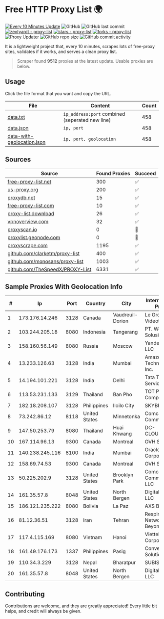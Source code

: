 
# Free HTTP Proxy List 🌍

[![Every 10 Minutes Update](https://github.com/mertguvencli/http-proxy-list/actions/workflows/main.yml/badge.svg?branch=main)](https://github.com/mertguvencli/http-proxy-list/actions/workflows/main.yml)
![GitHub](https://img.shields.io/github/license/mertguvencli/http-proxy-list)
![GitHub last commit](https://img.shields.io/github/last-commit/mertguvencli/http-proxy-list)
[![zevtyardt - proxy-list](https://img.shields.io/static/v1?label=zevtyardt&message=proxy-list&color=blue&logo=github)](https://github.com/zevtyardt/proxy-list "Go to GitHub repo")
[![stars - proxy-list](https://img.shields.io/github/stars/zevtyardt/proxy-list?style=social)](https://github.com/zevtyardt/proxy-list)
[![forks - proxy-list](https://img.shields.io/github/forks/zevtyardt/proxy-list?style=social)](https://github.com/zevtyardt/proxy-list)
[![Proxy Updater](https://github.com/zevtyardt/proxy-list/workflows/Proxy%20Updater/badge.svg)](https://github.com/zevtyardt/proxy-list/actions?query=workflow:"Proxy+Updater")
![GitHub repo size](https://img.shields.io/github/repo-size/zevtyardt/proxy-list)
[![GitHub commit activity](https://img.shields.io/github/commit-activity/m/zevtyardt/proxy-list?logo=commits)](https://github.com/zevtyardt/proxy-list/commits/main)

It is a lightweight project that, every 10 minutes, scrapes lots of free-proxy sites, validates if it works, and serves a clean proxy list.

> Scraper found **9512** proxies at the latest update. Usable proxies are below.

## Usage

Click the file format that you want and copy the URL.

|File|Content|Count|
|----|-------|-----|
|[data.txt](https://raw.githubusercontent.com/mertguvencli/http-proxy-list/main/proxy-list/data.txt)|`ip_address:port` combined (seperated new line)|458|
|[data.json](https://raw.githubusercontent.com/mertguvencli/http-proxy-list/main/proxy-list/data.json)|`ip, port`|458|
|[data-with-geolocation.json](https://raw.githubusercontent.com/mertguvencli/http-proxy-list/main/proxy-list/data-with-geolocation.json)|`ip, port, geolocation`|458|

## Sources

|Source|Found Proxies|Succeed|
|------|-------------|-------|
|[free-proxy-list.net](https://free-proxy-list.net)|300|✅|
|[us-proxy.org](https://www.us-proxy.org)|200|✅|
|[proxydb.net](http://proxydb.net)|15|✅|
|[free-proxy-list.com](https://free-proxy-list.com/?page=&port=&type%5B%5D=http&type%5B%5D=https&up_time=0&search=Search)|10|✅|
|[proxy-list.download](https://www.proxy-list.download/HTTP)|26|✅|
|[vpnoverview.com](https://vpnoverview.com/privacy/anonymous-browsing/free-proxy-servers)|32|✅|
|[proxyscan.io](https://www.proxyscan.io)|0|🚫|
|[proxylist.geonode.com](https://proxylist.geonode.com/api/proxy-list?limit=300&page=1&sort_by=lastChecked&sort_type=desc&protocols=http,https)|0|🚫|
|[proxyscrape.com](https://api.proxyscrape.com/v2/?request=displayproxies&protocol=http&timeout=10000&country=all&ssl=all&anonymity=all)|1195|✅|
|[github.com/clarketm/proxy-list](https://raw.githubusercontent.com/clarketm/proxy-list/master/proxy-list-raw.txt)|400|✅|
|[github.com/monosans/proxy-list](https://raw.githubusercontent.com/monosans/proxy-list/main/proxies/http.txt)|1003|✅|
|[github.com/TheSpeedX/PROXY-List](https://raw.githubusercontent.com/TheSpeedX/PROXY-List/master/http.txt)|6331|✅|


## Sample Proxies With Geolocation Info

|#|Ip|Port|Country|City|Internet Service Provider|
|-|--|----|-------|----|-------------------------|
|1|173.176.14.246|3128|Canada|Vaudreuil-Dorion|Le Groupe Videotron Ltee|
|2|103.244.205.18|8080|Indonesia|Tangerang|PT. Web Data Solusindo|
|3|158.160.56.149|8080|Russia|Moscow|Yandex.Cloud LLC|
|4|13.233.126.63|3128|India|Mumbai|Amazon Technologies Inc.|
|5|14.194.101.221|3128|India|Delhi|Tata Tele Services GSM|
|6|113.53.231.133|3129|Thailand|Ban Pho|TOT Public Company Limited|
|7|182.18.208.107|3128|Philippines|Iloilo City|SKYBROADBAND|
|8|73.242.86.12|8118|United States|Minnetonka|Comcast Cable Communications|
|9|147.50.253.79|8080|Thailand|Huai Khwang|DC-CLOUDFOREST3|
|10|167.114.96.13|9300|Canada|Montreal|OVH SAS|
|11|140.238.245.116|8100|India|Mumbai|Oracle Corporation|
|12|158.69.74.53|9300|Canada|Montreal|OVH SAS|
|13|50.225.202.9|3128|United States|Brooklyn Park|Comcast Cable Communications, LLC|
|14|161.35.57.8|8048|United States|North Bergen|DigitalOcean, LLC|
|15|186.121.235.222|8080|Bolivia|La Paz|AXS Bolivia S. A.|
|16|81.12.36.51|3128|Iran|Tehran|Respina Networks & Beyond PJSC|
|17|117.4.115.169|8080|Vietnam|Hanoi|Viettel Corporation|
|18|161.49.176.173|1337|Philippines|Pasig|Converge ICT Solution Inc|
|19|110.34.3.229|3128|Nepal|Bharatpur|SUBISU C7|
|20|161.35.57.8|8048|United States|North Bergen|DigitalOcean, LLC|



## Contributing

Contributions are welcome, and they are greatly appreciated! Every
little bit helps, and credit will always be given.

